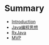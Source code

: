 # Summary

* [Introduction](README.md)
* [Java编程思想](java编程思想.md)
* [RxJava](RxJava.md)
* [MVP](MVP模式.md)

